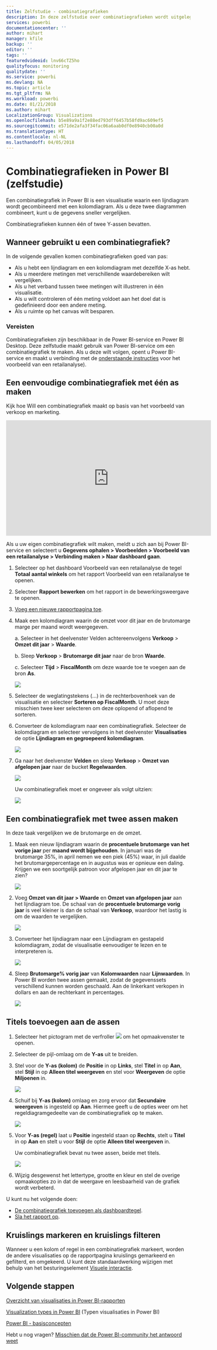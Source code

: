 ```yaml
---
title: Zelfstudie - combinatiegrafieken
description: In deze zelfstudie over combinatiegrafieken wordt uitgelegd wanneer u ze kunt gebruiken en hoe u in Power BI-service en Power BI Desktop kunt bouwen.
services: powerbi
documentationcenter: ''
author: mihart
manager: kfile
backup: ''
editor: ''
tags: ''
featuredvideoid: lnv66cTZ5ho
qualityfocus: monitoring
qualitydate: ''
ms.service: powerbi
ms.devlang: NA
ms.topic: article
ms.tgt_pltfrm: NA
ms.workload: powerbi
ms.date: 01/21/2018
ms.author: mihart
LocalizationGroup: Visualizations
ms.openlocfilehash: b5e89a9a1f2e88ed793dff6457b58fd9ac609ef5
ms.sourcegitcommit: e571de2afa3f34fac06a6aab0df0e8940cb00a0d
ms.translationtype: HT
ms.contentlocale: nl-NL
ms.lasthandoff: 04/05/2018
---
```

# <a name="combo-chart-in-power--tutorial"></a>Combinatiegrafieken in Power BI (zelfstudie)
Een combinatiegrafiek in Power BI is een visualisatie waarin een lijndiagram wordt gecombineerd met een kolomdiagram. Als u deze twee diagrammen combineert, kunt u de gegevens sneller vergelijken.

Combinatiegrafieken kunnen één of twee Y-assen bevatten.

## <a name="when-to-use-a-combo-chart"></a>Wanneer gebruikt u een combinatiegrafiek?
In de volgende gevallen komen combinatiegrafieken goed van pas:

* Als u hebt een lijndiagram en een kolomdiagram met dezelfde X-as hebt.
* Als u meerdere metingen met verschillende waardebereiken wilt vergelijken.
* Als u het verband tussen twee metingen wilt illustreren in één visualisatie.
* Als u wilt controleren of één meting voldoet aan het doel dat is gedefinieerd door een andere meting.
* Als u ruimte op het canvas wilt besparen.

### <a name="prerequisites"></a>Vereisten
Combinatiegrafieken zijn beschikbaar in de Power BI-service en Power BI Desktop. Deze zelfstudie maakt gebruik van Power BI-service om een combinatiegrafiek te maken. Als u deze wilt volgen, opent u Power BI-service en maakt u verbinding met de [onderstaande instructies](#create) voor het voorbeeld van een retailanalyse).


## <a name="create-a-basic-single-axis-combo-chart"></a>Een eenvoudige combinatiegrafiek met één as maken
Kijk hoe Will een combinatiegrafiek maakt op basis van het voorbeeld van verkoop en marketing.

<iframe width="560" height="315" src="https://www.youtube.com/embed/lnv66cTZ5ho?list=PL1N57mwBHtN0JFoKSR0n-tBkUJHeMP2cP" frameborder="0" allowfullscreen></iframe>  

<a name="create"></a> Als u uw eigen combinatiegrafiek wilt maken, meldt u zich aan bij Power BI-service en selecteert u **Gegevens ophalen \> Voorbeelden \> Voorbeeld van een retailanalyse > Verbinding maken > Naar dashboard gaan**.

1. Selecteer op het dashboard Voorbeeld van een retailanalyse de tegel **Totaal aantal winkels** om het rapport Voorbeeld van een retailanalyse te openen.
2. Selecteer **Rapport bewerken** om het rapport in de bewerkingsweergave te openen.
3. [Voeg een nieuwe rapportpagina toe](power-bi-report-add-page.md).
4. Maak een kolomdiagram waarin de omzet voor dit jaar en de brutomarge marge per maand wordt weergegeven.

    a.  Selecteer in het deelvenster Velden achtereenvolgens **Verkoop** \> **Omzet dit jaar** > **Waarde**.

    b.  Sleep **Verkoop** \> **Brutomarge dit jaar** naar de bron **Waarde**.

    c.  Selecteer **Tijd** \> **FiscalMonth** om deze waarde toe te voegen aan de bron **As**.

    ![](media/power-bi-visualization-combo-chart/combotutorial1new.png)
5. Selecteer de weglatingstekens (...) in de rechterbovenhoek van de visualisatie en selecteer **Sorteren op FiscalMonth**. U moet deze misschien twee keer selecteren om deze oplopend of aflopend te sorteren.

6. Converteer de kolomdiagram naar een combinatiegrafiek. Selecteer de kolomdiagram en selecteer vervolgens in het deelvenster **Visualisaties** de optie **Lijndiagram en gegroepeerd kolomdiagram**.

    ![](media/power-bi-visualization-combo-chart/converttocombo_new2.png)
7. Ga naar het deelvenster **Velden** en sleep **Verkoop** \> **Omzet van afgelopen jaar** naar de bucket **Regelwaarden**.

   ![](media/power-bi-visualization-combo-chart/linevaluebucket.png)

   Uw combinatiegrafiek moet er ongeveer als volgt uitzien:

   ![](media/power-bi-visualization-combo-chart/combochartdone-new.png)

## <a name="create-a-combo-chart-with-two-axes"></a>Een combinatiegrafiek met twee assen maken
In deze taak vergelijken we de brutomarge en de omzet.

1. Maak een nieuw lijndiagram waarin de **procentuele brutomarge van het vorige jaar** per **maand wordt bijgehouden**.  In januari was de brutomarge 35%, in april nemen we een piek (45%) waar, in juli daalde het brutomargepercentage en in augustus was er opnieuw een daling. Krijgen we een soortgelijk patroon voor afgelopen jaar en dit jaar te zien?

   ![](media/power-bi-visualization-combo-chart/combo1_new.png)
2. Voeg **Omzet van dit jaar > Waarde** en **Omzet van afgelopen jaar** aan het lijndiagram toe. De schaal van de **procentuele brutomarge vorig jaar** is veel kleiner is dan de schaal van **Verkoop**, waardoor het lastig is om de waarden te vergelijken.      

   ![](media/power-bi-visualization-combo-chart/flatline_new.png)
3. Converteer het lijndiagram naar een Lijndiagram en gestapeld kolomdiagram, zodat de visualisatie eenvoudiger te lezen en te interpreteren is.

   ![](media/power-bi-visualization-combo-chart/converttocombo_new.png)
4. Sleep **Brutomarge% vorig jaar** van **Kolomwaarden** naar **Lijnwaarden**. In Power BI worden twee assen gemaakt, zodat de gegevenssets verschillend kunnen worden geschaald. Aan de linkerkant verkopen in dollars en aan de rechterkant in percentages.

   ![](media/power-bi-visualization-combo-chart/power-bi-combochart.png)    

## <a name="add-titles-to-the-axes"></a>Titels toevoegen aan de assen
1. Selecteer het pictogram met de verfroller ![](media/power-bi-visualization-combo-chart/power-bi-paintroller.png) om het opmaakvenster te openen.
2. Selecteer de pijl-omlaag om de **Y-as** uit te breiden.
3. Stel voor de **Y-as (kolom)** de **Positie** in op **Links**, stel **Titel** in op **Aan**, stel **Stijl** in op **Alleen titel weergeven** en stel voor **Weergeven** de optie **Miljoenen** in.

   ![](media/power-bi-visualization-combo-chart/power-bi-y-axis-column.png)
4. Schuif bij **Y-as (kolom)** omlaag en zorg ervoor dat **Secundaire weergeven** is ingesteld op **Aan**. Hiermee geeft u de opties weer om het regeldiagramgedeelte van de combinatiegrafiek op te maken.

   ![](media/power-bi-visualization-combo-chart/power-bi-show-secondary.png)
5. Voor **Y-as (regel)** laat u **Positie** ingesteld staan op **Rechts**, stelt u **Titel** in op **Aan** en stelt u voor **Stijl** de optie **Alleen titel weergeven** in.

   Uw combinatiegrafiek bevat nu twee assen, beide met titels.

   ![](media/power-bi-visualization-combo-chart/power-bi-titles-on.png)

6. Wijzig desgewenst het lettertype, grootte en kleur en stel de overige opmaakopties zo in dat de weergave en leesbaarheid van de grafiek wordt verbeterd.

U kunt nu het volgende doen:

* [De combinatiegrafiek toevoegen als dashboardtegel](service-dashboard-tiles.md).
* [Sla het rapport op](service-report-save.md).

## <a name="cross-highlighting-and-cross-filtering"></a>Kruislings markeren en kruislings filteren

Wanneer u een kolom of regel in een combinatiegrafiek markeert, worden de andere visualisaties op de rapportpagina kruislings gemarkeerd en gefilterd, en omgekeerd. U kunt deze standaardwerking wijzigen met behulp van het besturingselement [Visuele interactie](service-reports-visual-interactions.md).

## <a name="next-steps"></a>Volgende stappen

[Overzicht van visualisaties in Power BI-rapporten](power-bi-report-visualizations.md)

[Visualization types in Power BI](power-bi-visualization-types-for-reports-and-q-and-a.md) (Typen visualisaties in Power BI)

[Power BI - basisconcepten](service-basic-concepts.md)

Hebt u nog vragen? [Misschien dat de Power BI-community het antwoord weet](http://community.powerbi.com/)
